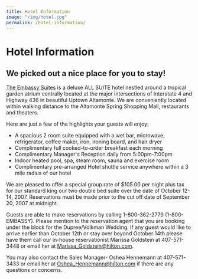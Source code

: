 ```yaml
---
title: Hotel Information
image: "/img/hotel.jpg"
permalink: /hotel-information/
---
```


Hotel Information
=================

We picked out a nice place for you to stay!
-------------------------------------------

[The Embassy Suites](http://www.embassysuites.com/en/es/hotels/index.jhtml?ctyhocn=MCOSPES) is a deluxe ALL SUITE hotel nestled around a tropical garden atrium centrally located at the major intersections of Interstate 4 and Highway 436 in beautiful Uptown Altamonte. We are conveniently located within walking distance to the Altamonte Spring Shopping Mall, restaurants and theaters.

Here are just a few of the highlights your guests will enjoy:

*   A spacious 2 room suite equipped with a wet bar, microwave, refrigerator, coffee maker, iron, ironing board, and hair dryer
*   Complimentary full cooked-to-order breakfast each morning
*   Complimentary Manager's Reception daily from 5:00pm-7:00pm
*   Indoor heated pool, spa, steam room, sauna and exercise room
*   Complimentary pre-arranged Hotel shuttle service anywhere within a 3 mile radius of our hotel

We are pleased to offer a special group rate of $105.00 per night plus tax for our standard king our two double bed suite over the date of October 12-14, 2007. Reservations must be made prior to the cut off date of September 20, 2007 at midnight.

Guests are able to make reservations by calling 1-800-362-2779 (1-800-EMBASSY). Please mention to the reservation agent that you are booking under the block for the Dupree/Volkman Wedding. If any guest would like to arrive earlier than October 12th or stay over beyond October 14th please have them call our in-house reservationist Marissa Goldstein at 407-571-3448 or email her at [Marissa\_Goldstein@hilton.com](√Marissa_Goldstein@hilton.com).

You may also contact the Sales Manager- Oshea Hennemann at 407-571-3433 or email her at [Oshea\_Hennemann@hilton.com](mailto:Oshea_Hennemann@hilton.com) if there are any questions or concerns.
